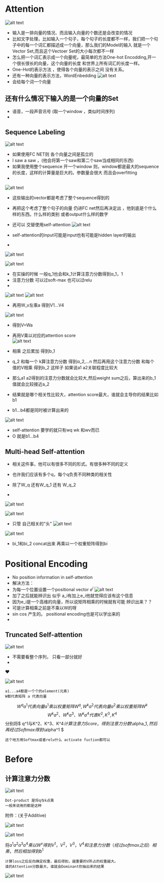 # Attention
![alt text](image-8.png)
+ 输入是一排向量的情况、而且输入向量的个数还是会改变的情况
+ 比如文字处理，比如输入一个句子，每个句子的长度都不一样，我们把一个句子中的每一个词汇都描述成一个向量，那么我们的Model的输入 就是一个Vector Set,而且这个Vectoer Set的大小每次都不一样
+ 怎么把一个词汇表示成一个向量呢，最简单的方法One-hot Encodding,开一个很长很长的向量，这个向量的长度 和世界上所有词汇的长度一样。
+ One-Hot的表示方法 ，使得各个向量的表示之间 没有关系。
+ 还有一种向量的表示方法，WordEnbedding
![alt text](image-9.png)
+ 会给每个词一个向量

## 还有什么情况下输入的是一个向量的Set
+ 语音，一段声音讯号  (取一个window ，类似时间序列)
+  

## Sequence Labeling
![alt text](image-10.png)
+ 如果使用FC NET则 各个向量之间是孤立的
+ I saw a saw ，(他会将第一个saw和第二个saw当成相同的东西)
+ 如果我使用整个sequence 开一个window 则，window都是最大的sequence的长度，这样的计算量是巨大的。参数量会很大 而且会overfitting
+ 

![alt text](image-11.png)
+ 这些输出的vector都是考虑了整个sequence得到的
+ 再把这个考虑了整个句子的向量 仍进FC net然后再决定出 ，他到底是个什么样的东西。什么样的类别 或者output什么样的数字
+ 还可以 交替使用self-attention
![alt text](image-12.png)

+ self-attention的input可能是input也有可能是hidden layer的输出
+ 
![alt text](image-13.png)

![alt text](image-14.png)
+ 在实操的时候  一般q_1也会和k_1计算注意力分数得到α_1，1
+ 注意力分数 可以过soft-max 也可以过relu
+ 
![alt text](image-15.png)
![alt text](image-16.png)
+ 再用W_v左乘a 得到V1...V4

![alt text](image-17.png)
+ 得到V=Wa
+ 再用V乘以对应的attention score   
![alt text](image-18.png)
+ 相乘 之后累加 得到b_1

+ q_2 和每一个 k算注意力分数 得到α_2,...n 然后再用这个注意力分数
和每个 值的V相乘 得到b_2  这样子 如果说a1 a2关联程度比较大
+ 那么a1 a2得到的注意力分数就会比较大,然后weight sum之后，算出来的b_1值就会比较接近a_2
+ 结果就是哪个相关性比较大，attention score最大，谁就会主导你的结果比如b1

+ b1...b4都是同时被计算出来的

![alt text](image-19.png)

+ self-attention 要学的就只有wq wk 和wv而已
+ O 就是b1...b4

## Multi-head Self-attention
+ 相关这件事，他可以有很多不同的形式。有很多种不同的定义
+ 也许我们应该有多个q，每个q负责不同种类的相关性
+ 除了W_q 还有W_q_1 还有 W_q_2


+ 

![alt text](image-20.png)

![alt text](image-21.png)
+ 只管 自己相关的"头"
![alt text](image-22.png)

![alt text](image-23.png)
+ bi_1和bi_2 concat出来 再乘以一个权重矩阵得到bi

# Positional Encoding
+ No position information in self-attention
+ 解决方法：
+ 为每一个位置设置一个positional vector $e^i$
![alt text](image-24.png)
+ 加了之后就能辨识出 似乎 a_i有加上e_i他就觉得应该有这个信息
+ 因为e_i是一个高维的向量，所以说矩阵相乘的时候就有可能 辨识出来？？
+ 可是计算相乘之前是不乘以W的呀
+ sin cos 产生的。 positional encoding也是可以学出来的
+ 

## Truncated Self-attention
![alt text](image-25.png)
+ 不需要看整个序列， 只看一部分就好
+ 













❤️

![alt text](image.png)
```
a1...a4都是一个个的element(元素)
W都代表矩阵 a 代表向量  
```
$$
W^q a^1代表向量a^1乘以权重矩阵W^q,W^k a^2代表向量a^2乘以权重矩阵W^k
$$
$$
W^k a^2、W^k a^3、W^k a^4代表K^2,K^3,K^4
$$
分别将$ q^1与K^2、K^3、K^4$计算注意力Score，得到注意力分数$\alpha_1$,然后再经过Softmax得到$\alpha^1 $
```
这个地方用Softmax或者relu什么 activate fuction都可以
```















# Before
## 计算注意力分数
![alt text](image-3.png)

```
Dot-product 是将q与k点乘
一般来说用的都是这种
```

附件：(关于Additive)

![alt text](image-5.png)

![alt text](image-6.png)

将$a^1 a^2 a^3 a^4乘以 W^v 得到V^1，V^2，V^3，V^4 和注意力分数（经过softmax之后）相乘，然后相加得到b^1$ 
```
计算loss之后反向确定权重，最后得到，越重要的V所占的权重越大。
谁的Attention分数最大，谁就会Dominant你抽出来的结果
```

![alt text](image-7.png)

